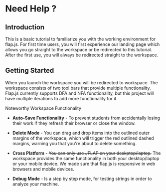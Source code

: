 # Need Help ?

## Introduction 

This is a basic tutorial to familiarize you with the working environment for flap.js. For first time users,
you will first experience our landing page which allows you go straight to the workspace or be redirected to this
tutorial. After the first use, you will always be redirected straight to the workspace.

## Getting Started

When you launch the workspace you will be redirected to workspace. The workspace consists of two tool bars that provide 
multiple functionality. Flap.js currently supports DFA and NFA functionality, but this project will have multiple 
iterations to add more functionality for it. 

Noteworthy Workspace Functionality
* **Auto-Save Functionality** - To prevent students from accidentally losing their work if they refresh their browser 
or close the window. 

* **Delete Mode** - You can drag and drop items into the outlined outer margins of the workspace, which will trigger
the red outlined dashed margins, warning you that you're about to delete something.

* **Cross Platform** - ~~You can only use JFLAP on your deskptop/laptop.~~ The workspace provides the same functionality 
in both your desktop/laptop or your mobile device. We made sure that flap.js is responsive in web browsers and mobile devices. 

* **Debug Mode** - Is a step by step mode, for testing strings in order to analyze your machine.




 


